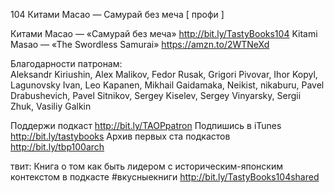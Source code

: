 104 Китами Масао — Самурай без меча [ профи ]

Китами Масао — «Самурай без меча»  http://bit.ly/TastyBooks104
Kitami Masao — «The Swordless Samurai» https://amzn.to/2WTNeXd

Благодарности патронам:    
Aleksandr Kiriushin, Alex Malikov, Fedor Rusak, Grigori Pivovar, Ihor Kopyl, Lagunovsky Ivan,  Leo Kapanen, Mikhail Gaidamaka,  Neikist,  nikaburu, Pavel Drabushevich,  Pavel Sitnikov, Sergey Kiselev,  Sergey Vinyarsky,  Sergii Zhuk, Vasiliy Galkin

Поддержи подкаст http://bit.ly/TAOPpatron
Подпишись в iTunes http://bit.ly/tastybooks
Архив первых ста подкастов http://bit.ly/tbp100arch
    
твит:
Книга о том как быть лидером с историческим-японским контекстом в подкасте #вкусныекниги http://bit.ly/TastyBooks104shared 